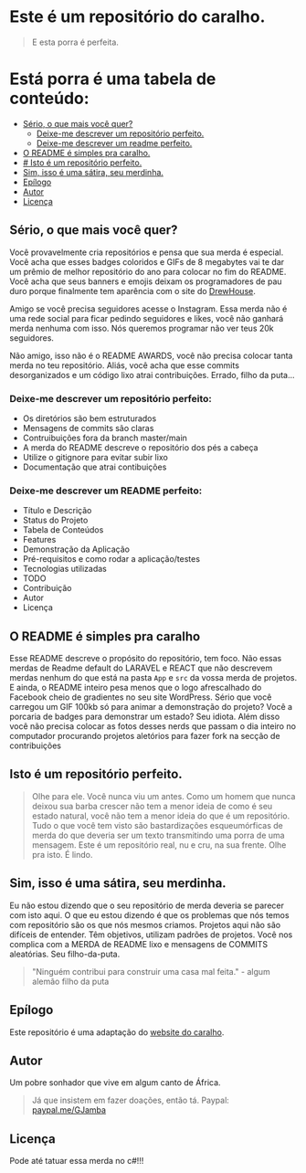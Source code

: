# Este é um repositório do caralho. 

> E esta porra é perfeita. 

# Está porra é uma tabela de conteúdo:

* [Sério, o que mais você quer?](#sério-o-que-mais-você-quer)
    * [Deixe-me descrever um repositório perfeito.](#deixe-me-descrever-um-repositório-perfeito)
    * [Deixe-me descrever um readme perfeito.](#deixe-me-descrever-um-repositório-perfeito)
* [O README é simples pra caralho.](#o-readme-é-simples-pra-caralho)
* [# Isto é um repositório perfeito.](#isto-é-um-repositório-perfeito)
* [Sim, isso é uma sátira, seu merdinha.](#sim-isso-é-uma-sátira-seu-merdinha.)
* [Epílogo](#epílogo)
* [Autor](#autor)
* [Licença](#licença)

## Sério, o que mais você quer?

Você provavelmente cria repositórios e pensa que sua merda é especial. Você acha que esses badges coloridos e GIFs de 8 megabytes vai te dar um prêmio de melhor repositório do ano para colocar no fim do README. Você acha que seus banners e emojis deixam os programadores de pau duro porque finalmente tem aparência com o site do [DrewHouse](https://thehouseofdrew.com/). 

Amigo se você precisa seguidores acesse o Instagram. Essa merda não é uma rede social para ficar pedindo seguidores e likes, você não ganhará merda nenhuma com isso. Nós queremos programar não ver teus 20k seguidores. 

Não amigo, isso não é o README AWARDS, você não precisa colocar tanta merda no teu repositório. Aliás, você acha que esse commits desorganizados e um código lixo atrai contribuições. Errado, filho da puta... 

### Deixe-me descrever um repositório perfeito:
- Os diretórios são bem estruturados
- Mensagens de commits são claras
- Contruibuições fora da branch master/main
- A merda do README descreve o repositório dos pés a cabeça
- Utilize o gitignore para evitar subir lixo
- Documentação que atrai contibuições

### Deixe-me descrever um README perfeito:
- Título e Descrição
- Status do Projeto
- Tabela de Conteúdos
- Features
- Demonstração da Aplicação
- Pré-requisitos e como rodar a aplicação/testes
- Tecnologias utilizadas
- TODO
- Contribuição
- Autor
- Licença

## O README é simples pra caralho
Esse README descreve o propósito do repositório, tem foco. Não essas merdas de Readme default do LARAVEL e REACT que não descrevem merdas nenhum do que está na pasta `App` e `src` da vossa merda de projetos.
E ainda, o README inteiro pesa menos que o logo afrescalhado do Facebook cheio de gradientes no seu site WordPress. Sério que você carregou um GIF 100kb só para animar a demonstração do projeto? Você a porcaria de badges para demonstrar um estado? Seu idiota. Além disso você não precisa colocar as fotos desses nerds que passam o dia inteiro no computador procurando projetos aletórios para fazer fork na secção de contribuições

## Isto é um repositório perfeito. 
> Olhe para ele. Você nunca viu um antes.
Como um homem que nunca deixou sua barba crescer não tem a menor ideia de como é seu estado natural, você não tem a menor ideia do que é um repositório. Tudo o que você tem visto são bastardizações esqueumórficas de merda do que deveria ser um texto transmitindo uma porra de uma mensagem. Este é um repositório real, nu e cru, na sua frente. Olhe pra isto. É lindo.

## Sim, isso é uma sátira, seu merdinha.
Eu não estou dizendo que o seu repositório de merda deveria se parecer com isto aqui. O que eu estou dizendo é que os problemas que nós temos com repositório são os que nós mesmos criamos. Projetos aqui não são difíceis de entender. Têm objetivos, utilizam padrões de projetos. Você nos complica com a MERDA de README lixo e mensagens de COMMITS aleatórias. Seu filho-da-puta.

>"Ninguém contribui para construir uma casa mal feita." - algum alemão filho da puta

## Epílogo
Este repositório é uma adaptação do [website do caralho](https://websitedocaralho.com.br/).

## Autor
Um pobre sonhador que vive em algum canto de África. 
> Já que insistem em fazer doações, então tá. Paypal: [paypal.me/GJamba](paypal.me/GJamba)

## Licença
Pode até tatuar essa merda no c#!!!